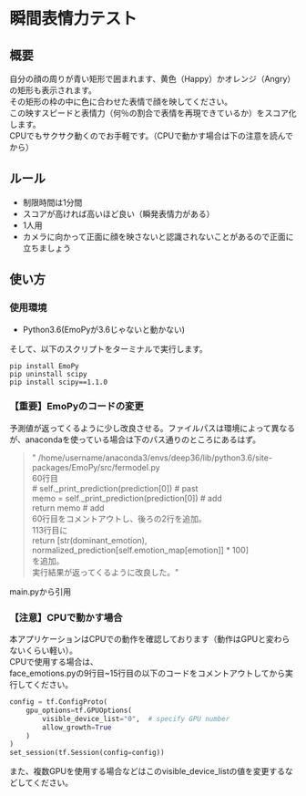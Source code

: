 瞬間表情力テスト
==

## 概要
自分の顔の周りが青い矩形で囲まれます、黄色（Happy）かオレンジ（Angry）の矩形も表示されます。  
その矩形の枠の中に色に合わせた表情で顔を映してください。  
この映すスピードと表情力（何％の割合で表情を再現できているか）をスコア化します。  
CPUでもサクサク動くのでお手軽です。（CPUで動かす場合は下の注意を読んでから）

## ルール
* 制限時間は1分間
* スコアが高ければ高いほど良い（瞬発表情力がある）
* 1人用
* カメラに向かって正面に顔を映さないと認識されないことがあるので正面に立ちましょう

## 使い方
### 使用環境
* Python3.6(EmoPyが3.6じゃないと動かない)
  
そして、以下のスクリプトをターミナルで実行します。
```shell script
pip install EmoPy
pip uninstall scipy
pip install scipy==1.1.0
```

### 【重要】EmoPyのコードの変更  
予測値が返ってくるように少し改良させる。ファイルパスは環境によって異なるが、anacondaを使っている場合は下のパス通りのところにあるはず。
>"
/home/username/anaconda3/envs/deep36/lib/python3.6/site-packages/EmoPy/src/fermodel.py  
60行目  
        # self._print_prediction(prediction[0]) # past  
        memo = self._print_prediction(prediction[0])  # add  
        return memo  # add  
60行目をコメントアウトし、後ろの2行を追加。  
113行目に  
        return [str(dominant_emotion), normalized_prediction[self.emotion_map[emotion]] * 100]  
を追加。  
実行結果が返ってくるように改良した。"  

main.pyから引用  

### 【注意】CPUで動かす場合
本アプリケーションはCPUでの動作を確認しております（動作はGPUと変わらないくらい軽い）。  
CPUで使用する場合は、  
face_emotions.pyの9行目~15行目の以下のコードをコメントアウトしてから実行してください。
```face_emotion.py
config = tf.ConfigProto(
    gpu_options=tf.GPUOptions(
        visible_device_list="0",  # specify GPU number
        allow_growth=True
    )
)
set_session(tf.Session(config=config))
```
また、複数GPUを使用する場合などはこのvisible_device_listの値を変更するなどしてください。
